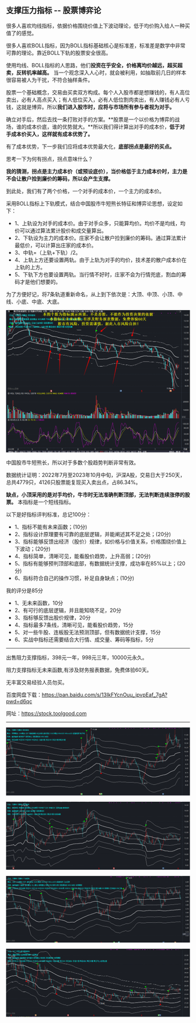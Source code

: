 
## 支撑压力指标 -- 股票博弈论


很多人喜欢均线指标，依据价格围绕价值上下波动理论，低于均价购入给人一种买值了的感觉。


很多人喜欢BOLL指标，因为BOLL指标基础核心是标准差，标准差是数学中非常可靠的理论。靠近BOLL下轨的股票安全很高。


使用均线、BOLL指标的人思路，他们**投资在乎安全，价格离均价越远，超买超卖，反转机率越高。**
当一个观念深入人心时，就会被利用，如抽取前几日的样本很容易被人为干扰，不符合抽样条件。


股票一个基础概念，交易由买卖双方构成。每个人入股市都是想赚钱的，有人高位卖出，必有人高点买入；有人低位买入，必有人低位割肉卖出，有人赚钱必有人亏钱，这就是博弈。所以**我们进入股市时，应将与市场所有参与者视为对手。**


确立对手后，然后去找一条打败对手的方案。**股票是一个以价格为博弈的战场，谁的成本价底，谁的优势就大。**所以我们得计算出对手的成本价，**低于对手成本价买入，这样就有成本优势了。**


有了成本优势，下一步我们应将成本优势最大化，**底部拐点是最好的买点。**

思考一下为何有拐点，拐点意味什么？

**我的猜测，拐点是主力成本价（或预设底价），当价格低于主力成本价时，主力是不会让散户捡到廉价的筹码，所以会产生支撑。**


到此处，我们有了两个价格，一个对手的成本价，一个主力的成本价。


采用BOLL指标上下轨模式，结合中国股市牛短熊长特征和博弈论思想，设定如下：
* 1、上轨设为对手的成本价。由于对手众多，只能算均价。均价不是均线，均价可以通过算法累计股价和成交量算出。
* 2、下轨设为主力的成本价。庄家不会让散户捡到廉价的筹码。通过算法累计最低价，可以计算出庄家的成本价。
* 3、中轨=（上轨+下轨）/2。
* 4、上轨上方还要设置两轨。由于上轨为对手的均价，技术差的散户成本价在上轨的上方。
* 5、下轨下方也要设置两轨。当行情不好时，庄家不会为行情兜底，割血的筹码才是他们想要的。

为了方便好记，将7条轨道重新命名，从上到下依次是：大顶、中顶、小顶、中线、小底、中底、大底。

![股票指标演示](0.png)

中国股市牛短熊长，所以对于多数个股趋势判断非常有效。

数据统计证明：2022年7月至2023年10月中旬，沪深A股，交易日大于250天，总共4779只，4126只股票能复现买入卖出点，占86.34%。


**缺点，小顶采用的是对手均价，牛市时无法准确判断顶部，无法判断连续涨停的股票。**
本指标是一个短线指标。



以下是好指标评判标准，总记100分：
* 1、指标不能有未来函数；(10分)
* 2、指标设计原理要有可靠的底层逻辑，并能阐述其不足之处；(20分)
* 3、指标能够反馈出经济（股价）规律，如价格与价值关系，价格围绕价值上下波动；(20分)
* 4、指标简单，清晰可见，能看股价趋势，上升高弱；(20分)
* 5、指标有能够预判顶部和底部，有数据统计支撑，成功率在85%以上；(20分)
* 6、指标符合自己的操作习惯，补足自身缺点；(10分)


我的评分是85分
* 1、无未来函数，10分
* 2、有可行的底层逻辑，并且能知晓不足，20分
* 3、指标够反馈出股价规律，20分
* 4、指标最多7条线，清晰可见，能看股价趋势，15分
* 5、对一些牛股、连板股无法预测顶部，但有数据统计支撑，15分
* 6、实战中指标还需要结合大行情、成交量、筹码等指标，5分

------------------------
出售阻力支撑指标，398元一年，998元三年，10000元永久。

阻力支撑指标无未来函数,有涉及财务报表数据，免费体验60天。

无丰富交易经验人员勿买。


百度网盘下载：https://pan.baidu.com/s/13IkFYcnOuu_jpvpEaf_7gA?pwd=d6qc

网址：https://stock.toolgood.com

------------------------

![股票指标演示](1.png)

![股票指标演示](2.png)

![股票指标演示](3.png)

![股票指标演示](4.png)